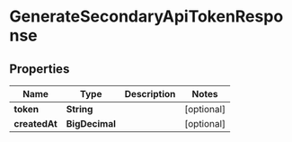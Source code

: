 

# GenerateSecondaryApiTokenResponse


## Properties

Name | Type | Description | Notes
------------ | ------------- | ------------- | -------------
**token** | **String** |  |  [optional]
**createdAt** | **BigDecimal** |  |  [optional]



